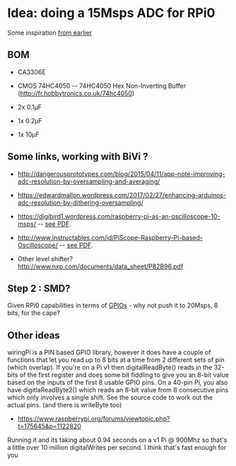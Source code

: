 # Idea: doing a 15Msps ADC for RPi0

Some inspiration [from earlier](/croaker/notes_RPi0.md)

## BOM

* CA3306E
* CMOS 74HC4050 -- 74HC4050 Hex Non-Inverting Buffer (http://fr.hobbytronics.co.uk/74hc4050)

* 2x 0.1µF
* 1x 0.2µF
* 1x 10µF

## Some links, working with BiVi ?

* http://dangerousprototypes.com/blog/2015/04/11/app-note-improving-adc-resolution-by-oversampling-and-averaging/
* https://edwardmallon.wordpress.com/2017/02/27/enhancing-arduinos-adc-resolution-by-dithering-oversampling/

* https://digibird1.wordpress.com/raspberry-pi-as-an-oscilloscope-10-msps/ -- [see PDF](/goblin/pi0/PiScopeDigibird.pdf).
* http://www.instructables.com/id/PiScope-Raspberry-Pi-based-Oscilloscope/  -- [see PDF](/goblin/pi0/PiScope.pdf).



* Other level shifter? http://www.nxp.com/documents/data_sheet/P82B96.pdf

## Step 2 : SMD? 

Given RPi0 capabilities in terms of [GPIOs](/croaker/notes_RPi0.md) - why not push it to 20Msps, 8 bits, for the cape?



## Other ideas

wiringPi is a PIN based GPIO library, however it does have a couple of functions that let you read up to 8 bits at a time from 2 different sets of pin (which overlap). If you're on a Pi v1 then digitalReadByte() reads in the 32-bits of the first register and does some bit fiddling to give you an 8-bit value based on the inputs of the first 8 usable GPIO pins. On a 40-pin Pi, you also have digitlaReadByte2() which reads an 8-bit value from 8 consecutive pins which only involves a single shift. See the source code to work out the actual pins. (and there is writeByte too)

* https://www.raspberrypi.org/forums/viewtopic.php?t=175645&p=1122820

Running it and its taking about 0.94 seconds on a v1 Pi @ 900Mhz so that's a little over 10 million digitalWrites per second. I think that's fast enough for you


